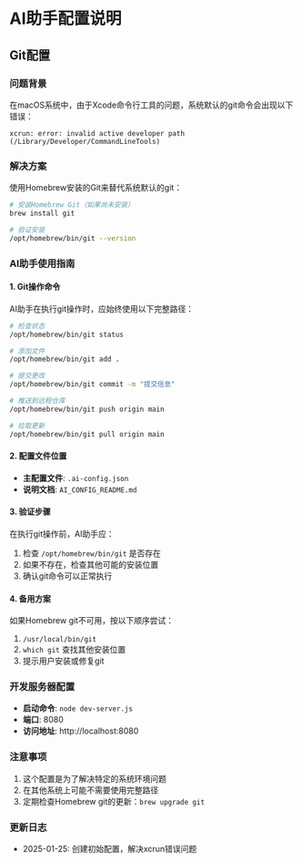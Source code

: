 # AI助手配置说明

## Git配置

### 问题背景
在macOS系统中，由于Xcode命令行工具的问题，系统默认的git命令会出现以下错误：
```
xcrun: error: invalid active developer path (/Library/Developer/CommandLineTools)
```

### 解决方案
使用Homebrew安装的Git来替代系统默认的git：

```bash
# 安装Homebrew Git（如果尚未安装）
brew install git

# 验证安装
/opt/homebrew/bin/git --version
```

### AI助手使用指南

#### 1. Git操作命令
AI助手在执行git操作时，应始终使用以下完整路径：

```bash
# 检查状态
/opt/homebrew/bin/git status

# 添加文件
/opt/homebrew/bin/git add .

# 提交更改
/opt/homebrew/bin/git commit -m "提交信息"

# 推送到远程仓库
/opt/homebrew/bin/git push origin main

# 拉取更新
/opt/homebrew/bin/git pull origin main
```

#### 2. 配置文件位置
- **主配置文件**: `.ai-config.json`
- **说明文档**: `AI_CONFIG_README.md`

#### 3. 验证步骤
在执行git操作前，AI助手应：
1. 检查 `/opt/homebrew/bin/git` 是否存在
2. 如果不存在，检查其他可能的安装位置
3. 确认git命令可以正常执行

#### 4. 备用方案
如果Homebrew git不可用，按以下顺序尝试：
1. `/usr/local/bin/git`
2. `which git` 查找其他安装位置
3. 提示用户安装或修复git

### 开发服务器配置
- **启动命令**: `node dev-server.js`
- **端口**: 8080
- **访问地址**: http://localhost:8080

### 注意事项
1. 这个配置是为了解决特定的系统环境问题
2. 在其他系统上可能不需要使用完整路径
3. 定期检查Homebrew git的更新：`brew upgrade git`

### 更新日志
- 2025-01-25: 创建初始配置，解决xcrun错误问题